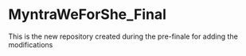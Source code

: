 # MyntraWeForShe_Final
This is the new repository created during the pre-finale for adding the modifications
